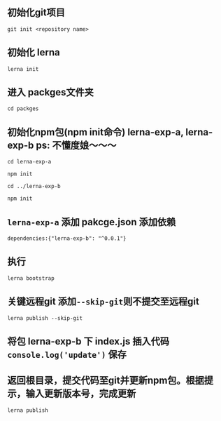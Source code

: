 ## 初始化git项目
`git init <repository name>` 

## 初始化 lerna 

`lerna init`

## 进入 packges文件夹

`cd packges` 

## 初始化npm包(npm init命令) lerna-exp-a, lerna-exp-b   ps: 不懂度娘～～～

`cd lerna-exp-a`

`npm init`

`cd ../lerna-exp-b`

`npm init`

## `lerna-exp-a` 添加 pakcge.json 添加依赖

`dependencies:{"lerna-exp-b": "^0.0.1"}`

## 执行 

`lerna bootstrap`

## 关键远程git 添加`--skip-git`则不提交至远程git

`lerna publish --skip-git`

## 将包 lerna-exp-b 下 index.js 插入代码 `console.log('update')` 保存

## 返回根目录，提交代码至git并更新npm包。根据提示，输入更新版本号，完成更新

`lerna publish`




